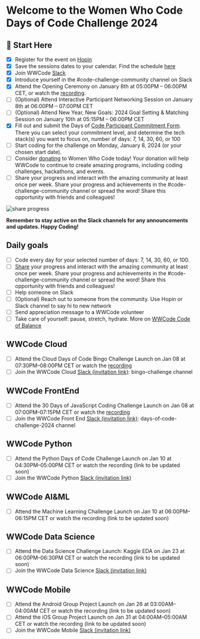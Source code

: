 # Welcome to the Women Who Code Days of Code Challenge 2024

## 🚀 Start Here
- [x]  Register for the event on [Hopin](https://hopin.com/events/wwcode-days-of-code/registration)
- [x]  Save the sessions dates to your calendar. Find the schedule [here](https://hopin.com/events/wwcode-days-of-code/registration)
- [x]  Join WWCode [Slack](https://join.slack.com/t/wwcode/shared_invite/zt-24z59rjz8-rrRiZnS94tR0ay6kpfU40Q)
- [x]  Introduce yourself in the #code-challenge-community channel on Slack
- [x]  Attend the Opening Ceremony on January 8th at 05:00PM – 06:00PM CET, or watch the [recording](https://youtu.be/9KH4alFlfLU).
- [ ]  (Optional) Attend Interactive Participant Networking Session on January 8th at 06:00PM – 07:00PM CET
- [ ]  (Optional) Attend New Year, New Goals: 2024 Goal Setting & Matching Session on January 10th at 05:15PM – 06:00PM CET
- [x]  Fill out and submit the Days of [Code Participant Commitment Form](https://wwcode.typeform.com/daysofcode2024). There you can select your commitment level, and determine the tech stack(s) you want to focus on, number of days: 7, 14, 30, 60, or 100
- [ ]  Start coding for the challenge on Monday, January 8, 2024 (or your chosen start date).
- [ ]  Consider [donating](https://www.womenwhocode.com/donate) to Women Who Code today! Your donation will help WWCode to continue to create amazing programs, including coding challenges, hackathons, and events.
- [ ]  Share your progress and interact with the amazing community at least once per week. Share your progress and achievements in the #code-challenge-community channel or spread the word! Share this opportunity with friends and colleagues!

![share progress](https://github.com/agcdtmr/wwcode-days-of-code-challenge-2024/blob/main/Screenshot%202024-01-10%20at%2010.24.19.png)

**Remember to stay active on the Slack channels for any announcements and updates. Happy Coding!**

## Daily goals

- [ ] Code every day for your selected number of days: 7, 14, 30, 60, or 100.
- [ ] [Share](https://github.com/agcdtmr/wwcode-days-of-code-challenge-2024/blob/main/Screenshot%202024-01-10%20at%2009.30.19.png) your progress and interact with the amazing community at least once per week. Share your progress and achievements in the #code-challenge-community channel or spread the word! Share this opportunity with friends and colleagues!
- [ ] Help someone on Slack
- [ ] (Optional) Reach out to someone from the community. Use Hopin or Slack channel to say hi to new network
- [ ] Send appreciation message to a WWCode volunteer
- [ ] Take care of yourself: pause, stretch, hydrate. More on [WWCode Code of Balance](https://www.womenwhocode.com/blog/category/mental-health)

## WWCode Cloud

- [ ] Attend the Cloud Days of Code Bingo Challenge Launch on Jan 08 at 07:30PM–08:00PM CET or watch the [recording](https://youtu.be/7uhOcPSniIs)
- [ ] Join the WWCode Cloud [Slack (invitation link)](https://join.slack.com/t/wwcodecloud/shared_invite/zt-1ioixiiet-28tflSda49sTjWAJ9zlRTg): bingo-challenge channel

## WWCode FrontEnd

- [ ] Attend the 30 Days of JavaScript Coding Challenge Launch on Jan 08 at 07:00PM–07:15PM CET or watch the [recording](https://youtu.be/7uhOcPSniIs)
- [ ] Join the WWCode Front End [Slack (invitation link)](https://join.slack.com/t/womenwhocodefrontend/shared_invite/zt-1jcs2wt2o-bQjzOPBkdiOPsI~LSypnKg): days-of-code-challenge-2024 channel

## WWCode Python

- [ ] Attend the Python Days of Code Challenge Launch on Jan 10 at 04:30PM–05:00PM CET or watch the recording (link to be updated soon)
- [ ] Join the WWCode Python [Slack (invitation link)](https://wwcodepython.slack.com/join/shared_invite/zt-20hauxta9-auWQgCtywgIc7uCWTpI_eQ#/shared-invite/email)

## WWCode AI&ML

- [ ] Attend the Machine Learning Challenge Launch on Jan 10 at 06:00PM–06:15PM CET or watch the recording (link to be updated soon)

## WWCode Data Science

- [ ] Attend the Data Science Challenge Launch: Kaggle EDA on Jan 23 at 06:00PM–06:30PM CET or watch the recording (link to be updated soon)
- [ ] Join the WWCode Data Science [Slack (invitation link)](https://join.slack.com/t/wwcodedatascience/shared_invite/zt-1yl4nvnf4-OT9emBz5EXk90va8LhekpA)

## WWCode Mobile

- [ ] Attend the Android Group Project Launch on Jan 26 at 03:00AM–04:00AM CET or watch the recording (link to be updated soon)
- [ ] Attend the iOS Group Project Launch on Jan 31 at 04:00AM–05:00AM CET or watch the recording (link to be updated soon)
- [ ] Join the WWCode Mobile [Slack (invitation link)](https://join.slack.com/t/wwcodemobile/shared_invite/zt-1jikneei8-CsH_QyBS5Req~2d2X4LT5A)
